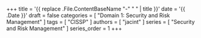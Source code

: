 +++
title = '{{ replace .File.ContentBaseName "-" " " | title }}'
date = '{{ .Date }}'
draft = false
categories = [ "Domain 1: Security and Risk Management" ]
tags = [ "CISSP" ]
authors = [ "jacint" ]
series = [ "Security and Risk Management" ]
series_order = 1
+++
